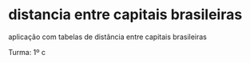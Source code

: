 # distancia entre capitais brasileiras
aplicação com tabelas de distância entre capitais brasileiras 

Turma: 1º c